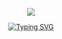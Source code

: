 
<div align="center">
<img src='https://grafikart.fr/uploads/attachments/2023/laravel-eloquent-6426f92444ea0127887452.jpg'>
  
</div>

<div id="badges"  align="center">

[![Typing SVG](https://readme-typing-svg.herokuapp.com/?color=63CF15&lines=l+a+r+a+v+e+l)](https://git.io/typing-svg)
  
  </div>





